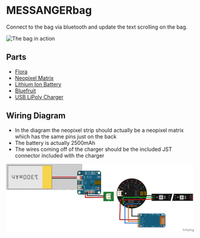 # MESSANGERbag

Connect to the bag via bluetooth and update the text scrolling on the bag.

![The bag in action](http://i.imgur.com/lVwGEZM.gifv)


## Parts

* [Flora](https://www.adafruit.com/product/659)
* [Neopixel Matrix](https://www.adafruit.com/product/2294)
* [Lithium Ion Battery](https://www.adafruit.com/product/328)
* [Bluefruit](https://www.adafruit.com/product/2479)
* [USB LiPoly Charger](https://www.adafruit.com/products/259)

## Wiring Diagram
* In the diagram the neopixel strip should actually be a neopixel matrix which has the same pins just on the back
* The battery is actually 2500mAh
* The wires coming off of the charger should be the included JST connector included with the charger

![wiring diagram for messanger bag](wiring.png)

